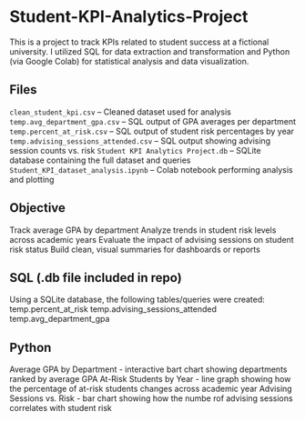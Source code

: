 # Student-KPI-Analytics-Project

This is a project to track KPIs related to student success at a fictional university. I utilized SQL for data extraction and transformation and Python (via Google Colab) for statistical analysis and data visualization.

## Files
`clean_student_kpi.csv` – Cleaned dataset used for analysis
`temp.avg_department_gpa.csv` – SQL output of GPA averages per department
`temp.percent_at_risk.csv` – SQL output of student risk percentages by year
`temp.advising_sessions_attended.csv` – SQL output showing advising session counts vs. risk
`Student KPI Analytics Project.db` – SQLite database containing the full dataset and queries
`Student_KPI_dataset_analysis.ipynb` – Colab notebook performing analysis and plotting

## Objective
Track average GPA by department
Analyze trends in student risk levels across academic years
Evaluate the impact of advising sessions on student risk status
Build clean, visual summaries  for dashboards or reports

## SQL (.db file included in repo)
Using a SQLite database, the following tables/queries were created:
temp.percent_at_risk
temp.advising_sessions_attended
temp.avg_department_gpa

## Python
Average GPA by Department - interactive bart chart showing departments ranked by average GPA
At-Risk Students by Year - line graph showing how the percentage of at-risk students changes across academic year
Advising Sessions vs. Risk - bar chart showing how the numbe rof advising sessions correlates with student risk
